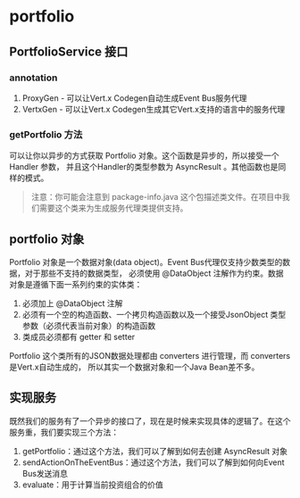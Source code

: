 # portfolio

## PortfolioService 接口

### annotation

1. ProxyGen - 可以让Vert.x Codegen自动生成Event Bus服务代理
2. VertxGen - 可以让Vert.x Codegen生成其它Vert.x支持的语言中的服务代理

### getPortfolio 方法

可以让你以异步的方式获取 Portfolio 对象。这个函数是异步的，所以接受一个 Handler 参数，
并且这个Handler的类型参数为 AsyncResult<Portfolio> 。其他函数也是同样的模式。

> 注意：你可能会注意到 package-info.java 这个包描述类文件。在项目中我们需要这个类来为生成服务代理类提供支持。

## portfolio 对象

Portfolio 对象是一个数据对象(data object)。Event Bus代理仅支持少数类型的数据，对于那些不支持的数据类型，
必须使用 @DataObject 注解作为约束。数据对象是遵循下面一系列约束的实体类：

1. 必须加上 @DataObject 注解
2. 必须有一个空的构造函数、一个拷贝构造函数以及一个接受JsonObject 类型参数（必须代表当前对象）的构造函数
3. 类成员必须都有 getter 和 setter

Portfolio 这个类所有的JSON数据处理都由 converters 进行管理，而 converters 是Vert.x自动生成的，
所以其实一个数据对象和一个Java Bean差不多。

## 实现服务

既然我们的服务有了一个异步的接口了，现在是时候来实现具体的逻辑了。在这个服务重，我们要实现三个方法：

1. getPortfolio：通过这个方法，我们可以了解到如何去创建 AsyncResult 对象
2. sendActionOnTheEventBus：通过这个方法，我们可以了解到如何向Event Bus发送消息
3. evaluate：用于计算当前投资组合的价值


